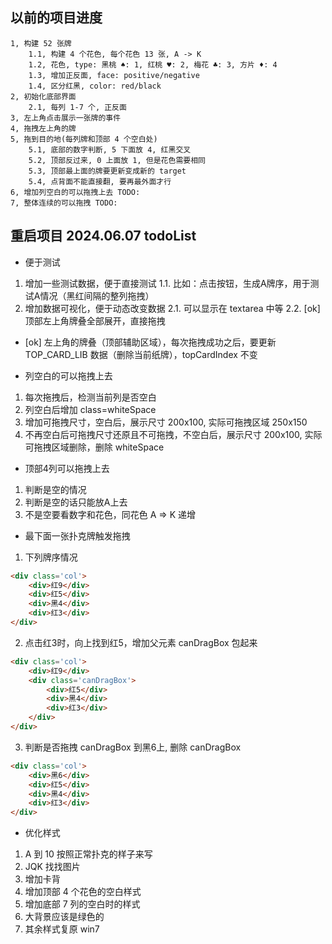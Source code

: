 ## 以前的项目进度
```
1, 构建 52 张牌
	1.1, 构建 4 个花色, 每个花色 13 张, A -> K
	1.2, 花色, type: 黑桃 ♠: 1, 红桃 ♥: 2, 梅花 ♣: 3, 方片 ♦: 4
	1.3, 增加正反面, face: positive/negative
	1.4, 区分红黑, color: red/black
2, 初始化底部界面
	2.1, 每列 1-7 个, 正反面
3, 左上角点击展示一张牌的事件
4, 拖拽左上角的牌
5, 拖到目的地(每列牌和顶部 4 个空白处)
	5.1, 底部的数字判断, 5 下面放 4, 红黑交叉
	5.2, 顶部反过来, 0 上面放 1, 但是花色需要相同
	5.3, 顶部最上面的牌要更新变成新的 target
	5.4, 点背面不能直接翻, 要再最外面才行
6, 增加列空白的可以拖拽上去 TODO:
7, 整体连续的可以拖拽 TODO:
```

## 重启项目 2024.06.07 todoList
- 便于测试
1. 增加一些测试数据，便于直接测试
	1.1. 比如：点击按钮，生成A牌序，用于测试A情况（黑红间隔的整列拖拽）
2. 增加数据可视化，便于动态改变数据
	2.1. 可以显示在 textarea 中等
	2.2. [ok] 顶部左上角牌叠全部展开，直接拖拽

- [ok] 左上角的牌叠（顶部辅助区域），每次拖拽成功之后，要更新 TOP_CARD_LIB 数据（删除当前纸牌），topCardIndex 不变

- 列空白的可以拖拽上去
1. 每次拖拽后，检测当前列是否空白
2. 列空白后增加 class=whiteSpace
3. 增加可拖拽尺寸，空白后，展示尺寸 200x100, 实际可拖拽区域 250x150
4. 不再空白后可拖拽尺寸还原且不可拖拽，不空白后，展示尺寸 200x100, 实际可拖拽区域删除，删除 whiteSpace

- 顶部4列可以拖拽上去
1. 判断是空的情况
2. 判断是空的话只能放A上去
3. 不是空要看数字和花色，同花色 A => K 递增

- 最下面一张扑克牌触发拖拽
1. 下列牌序情况
```html
<div class='col'>
	<div>红9</div>
	<div>红5</div>
	<div>黑4</div>
	<div>红3</div>
</div>
```
2. 点击红3时，向上找到红5，增加父元素 canDragBox 包起来
```html
<div class='col'>
	<div>红9</div>
	<div class='canDragBox'>
		<div>红5</div>
		<div>黑4</div>
		<div>红3</div>
	</div>
</div>
```
3. 判断是否拖拽 canDragBox 到黑6上, 删除 canDragBox
```html
<div class='col'>
	<div>黑6</div>
	<div>红5</div>
	<div>黑4</div>
	<div>红3</div>
</div>
```

- 优化样式
1. A 到 10 按照正常扑克的样子来写
2. JQK 找找图片
3. 增加卡背
4. 增加顶部 4 个花色的空白样式
5. 增加底部 7 列的空白时的样式
6. 大背景应该是绿色的
7. 其余样式复原 win7
